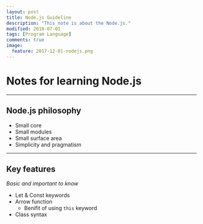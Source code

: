 ```yaml
---
layout: post
title: Node.js Guideline
description: "This note is about the Node.js."
modified: 2018-07-01
tags: [Program Language]
comments: true
image:
  feature: 2017-12-01-nodejs.png
---
```


# Notes for learning Node.js

---

## Node.js philosophy

+ Small core
+ Small modules
+ Small surface area
+ Simplicity and pragmatism

---

## Key features

*Basic and important to know*

+ Let & Const keywords
+ Arrow function
  * Benifit of using `this` keyword
+ Class syntax